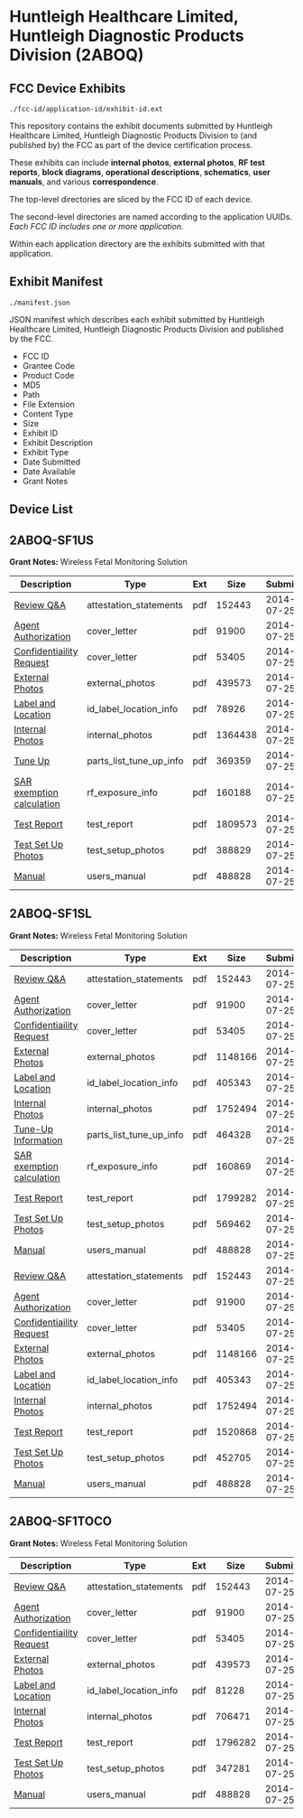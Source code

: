 # Huntleigh Healthcare Limited, Huntleigh Diagnostic Products Division (2ABOQ)
## FCC Device Exhibits

```
./fcc-id/application-id/exhibit-id.ext
```

This repository contains the exhibit documents submitted by Huntleigh Healthcare Limited, Huntleigh Diagnostic Products Division to (and published by) the FCC as part of the device certification process.

These exhibits can include **internal photos**, **external photos**, **RF test reports**, **block diagrams**, **operational descriptions**, **schematics**, **user manuals**, and various **correspondence**.

The top-level directories are sliced by the FCC ID of each device.

The second-level directories are named according to the application UUIDs. *Each FCC ID includes one or more application.*

Within each application directory are the exhibits submitted with that application. 

## Exhibit Manifest

```
./manifest.json
```

JSON manifest which describes each exhibit submitted by Huntleigh Healthcare Limited, Huntleigh Diagnostic Products Division and published by the FCC.

- FCC ID
- Grantee Code
- Product Code
- MD5
- Path
- File Extension
- Content Type
- Size
- Exhibit ID
- Exhibit Description
- Exhibit Type
- Date Submitted
- Date Available
- Grant Notes

## Device List
## 2ABOQ-SF1US
**Grant Notes:** Wireless Fetal Monitoring Solution

| Description | Type | Ext | Size | Submitted | Available |
| ----------- | ---- | --- | ---- | --------- | --------- |
| [Review Q&A](2ABOQ-SF1US/1a7af332e0e500f3c9b194c9b6dc2f75/2336007.pdf) | attestation_statements | pdf | 152443 | 2014-07-25 | 2014-07-25 |
| [Agent Authorization](2ABOQ-SF1US/1a7af332e0e500f3c9b194c9b6dc2f75/2336001.pdf) | cover_letter | pdf | 91900 | 2014-07-25 | 2014-07-25 |
| [Confidentiaility Request](2ABOQ-SF1US/1a7af332e0e500f3c9b194c9b6dc2f75/2336003.pdf) | cover_letter | pdf | 53405 | 2014-07-25 | 2014-07-25 |
| [External Photos](2ABOQ-SF1US/1a7af332e0e500f3c9b194c9b6dc2f75/2336002.pdf) | external_photos | pdf | 439573 | 2014-07-25 | 2014-07-25 |
| [Label and Location](2ABOQ-SF1US/1a7af332e0e500f3c9b194c9b6dc2f75/2336075.pdf) | id_label_location_info | pdf | 78926 | 2014-07-25 | 2014-07-25 |
| [Internal Photos](2ABOQ-SF1US/1a7af332e0e500f3c9b194c9b6dc2f75/2336074.pdf) | internal_photos | pdf | 1364438 | 2014-07-25 | 2014-07-25 |
| [Tune Up](2ABOQ-SF1US/1a7af332e0e500f3c9b194c9b6dc2f75/2336077.pdf) | parts_list_tune_up_info | pdf | 369359 | 2014-07-25 | 2014-07-25 |
| [SAR exemption calculation](2ABOQ-SF1US/1a7af332e0e500f3c9b194c9b6dc2f75/2336076.pdf) | rf_exposure_info | pdf | 160188 | 2014-07-25 | 2014-07-25 |
| [Test Report](2ABOQ-SF1US/1a7af332e0e500f3c9b194c9b6dc2f75/2336080.pdf) | test_report | pdf | 1809573 | 2014-07-25 | 2014-07-25 |
| [Test Set Up Photos](2ABOQ-SF1US/1a7af332e0e500f3c9b194c9b6dc2f75/2336079.pdf) | test_setup_photos | pdf | 388829 | 2014-07-25 | 2014-07-25 |
| [Manual](2ABOQ-SF1US/1a7af332e0e500f3c9b194c9b6dc2f75/2336004.pdf) | users_manual | pdf | 488828 | 2014-07-25 | 2014-07-25 |
## 2ABOQ-SF1SL
**Grant Notes:** Wireless Fetal Monitoring Solution

| Description | Type | Ext | Size | Submitted | Available |
| ----------- | ---- | --- | ---- | --------- | --------- |
| [Review Q&A](2ABOQ-SF1SL/91b33724e16b140c025c08ae301aa598/2336007.pdf) | attestation_statements | pdf | 152443 | 2014-07-25 | 2014-07-25 |
| [Agent Authorization](2ABOQ-SF1SL/91b33724e16b140c025c08ae301aa598/2336001.pdf) | cover_letter | pdf | 91900 | 2014-07-25 | 2014-07-25 |
| [Confidentiaility Request](2ABOQ-SF1SL/91b33724e16b140c025c08ae301aa598/2336003.pdf) | cover_letter | pdf | 53405 | 2014-07-25 | 2014-07-25 |
| [External Photos](2ABOQ-SF1SL/91b33724e16b140c025c08ae301aa598/2336028.pdf) | external_photos | pdf | 1148166 | 2014-07-25 | 2014-07-25 |
| [Label and Location](2ABOQ-SF1SL/91b33724e16b140c025c08ae301aa598/2336031.pdf) | id_label_location_info | pdf | 405343 | 2014-07-25 | 2014-07-25 |
| [Internal Photos](2ABOQ-SF1SL/91b33724e16b140c025c08ae301aa598/2336032.pdf) | internal_photos | pdf | 1752494 | 2014-07-25 | 2014-07-25 |
| [Tune-Up Information](2ABOQ-SF1SL/91b33724e16b140c025c08ae301aa598/2336051.pdf) | parts_list_tune_up_info | pdf | 464328 | 2014-07-25 | 2014-07-25 |
| [SAR exemption calculation](2ABOQ-SF1SL/91b33724e16b140c025c08ae301aa598/2336050.pdf) | rf_exposure_info | pdf | 160869 | 2014-07-25 | 2014-07-25 |
| [Test Report](2ABOQ-SF1SL/91b33724e16b140c025c08ae301aa598/2336054.pdf) | test_report | pdf | 1799282 | 2014-07-25 | 2014-07-25 |
| [Test Set Up Photos](2ABOQ-SF1SL/91b33724e16b140c025c08ae301aa598/2336053.pdf) | test_setup_photos | pdf | 569462 | 2014-07-25 | 2014-07-25 |
| [Manual](2ABOQ-SF1SL/91b33724e16b140c025c08ae301aa598/2336004.pdf) | users_manual | pdf | 488828 | 2014-07-25 | 2014-07-25 |
| [Review Q&A](2ABOQ-SF1SL/ee3e02c8bc286bf15753c98a0b27fbb9/2336007.pdf) | attestation_statements | pdf | 152443 | 2014-07-25 | 2014-07-25 |
| [Agent Authorization](2ABOQ-SF1SL/ee3e02c8bc286bf15753c98a0b27fbb9/2336001.pdf) | cover_letter | pdf | 91900 | 2014-07-25 | 2014-07-25 |
| [Confidentiaility Request](2ABOQ-SF1SL/ee3e02c8bc286bf15753c98a0b27fbb9/2336003.pdf) | cover_letter | pdf | 53405 | 2014-07-25 | 2014-07-25 |
| [External Photos](2ABOQ-SF1SL/ee3e02c8bc286bf15753c98a0b27fbb9/2336028.pdf) | external_photos | pdf | 1148166 | 2014-07-25 | 2014-07-25 |
| [Label and Location](2ABOQ-SF1SL/ee3e02c8bc286bf15753c98a0b27fbb9/2336031.pdf) | id_label_location_info | pdf | 405343 | 2014-07-25 | 2014-07-25 |
| [Internal Photos](2ABOQ-SF1SL/ee3e02c8bc286bf15753c98a0b27fbb9/2336032.pdf) | internal_photos | pdf | 1752494 | 2014-07-25 | 2014-07-25 |
| [Test Report](2ABOQ-SF1SL/ee3e02c8bc286bf15753c98a0b27fbb9/2336035.pdf) | test_report | pdf | 1520868 | 2014-07-25 | 2014-07-25 |
| [Test Set Up Photos](2ABOQ-SF1SL/ee3e02c8bc286bf15753c98a0b27fbb9/2336034.pdf) | test_setup_photos | pdf | 452705 | 2014-07-25 | 2014-07-25 |
| [Manual](2ABOQ-SF1SL/ee3e02c8bc286bf15753c98a0b27fbb9/2336004.pdf) | users_manual | pdf | 488828 | 2014-07-25 | 2014-07-25 |
## 2ABOQ-SF1TOCO
**Grant Notes:** Wireless Fetal Monitoring Solution

| Description | Type | Ext | Size | Submitted | Available |
| ----------- | ---- | --- | ---- | --------- | --------- |
| [Review Q&A](2ABOQ-SF1TOCO/476ba88421a4eac512339d00327678fc/2336007.pdf) | attestation_statements | pdf | 152443 | 2014-07-25 | 2014-07-25 |
| [Agent Authorization](2ABOQ-SF1TOCO/476ba88421a4eac512339d00327678fc/2336001.pdf) | cover_letter | pdf | 91900 | 2014-07-25 | 2014-07-25 |
| [Confidentiaility Request](2ABOQ-SF1TOCO/476ba88421a4eac512339d00327678fc/2336003.pdf) | cover_letter | pdf | 53405 | 2014-07-25 | 2014-07-25 |
| [External Photos](2ABOQ-SF1TOCO/476ba88421a4eac512339d00327678fc/2336002.pdf) | external_photos | pdf | 439573 | 2014-07-25 | 2014-07-25 |
| [Label and Location](2ABOQ-SF1TOCO/476ba88421a4eac512339d00327678fc/2336006.pdf) | id_label_location_info | pdf | 81228 | 2014-07-25 | 2014-07-25 |
| [Internal Photos](2ABOQ-SF1TOCO/476ba88421a4eac512339d00327678fc/2336005.pdf) | internal_photos | pdf | 706471 | 2014-07-25 | 2014-07-25 |
| [Test Report](2ABOQ-SF1TOCO/476ba88421a4eac512339d00327678fc/2336009.pdf) | test_report | pdf | 1796282 | 2014-07-25 | 2014-07-25 |
| [Test Set Up Photos](2ABOQ-SF1TOCO/476ba88421a4eac512339d00327678fc/2336008.pdf) | test_setup_photos | pdf | 347281 | 2014-07-25 | 2014-07-25 |
| [Manual](2ABOQ-SF1TOCO/476ba88421a4eac512339d00327678fc/2336004.pdf) | users_manual | pdf | 488828 | 2014-07-25 | 2014-07-25 |
